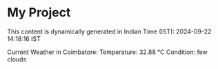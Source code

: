 # My Project

This content is dynamically generated in Indian Time (IST): 2024-09-22 14:18:16 IST


Current Weather in Coimbatore:
Temperature: 32.88 °C
Condition: few clouds
